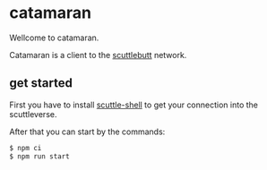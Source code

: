 # catamaran

Wellcome to catamaran.

Catamaran is a client to the [scuttlebutt](https://scuttlebutt.nz) network.

## get started

First you have to install [scuttle-shell](https://github.com/ssbc/scuttle-shell)
to get your connection into the scuttleverse.

After that you can start by the commands:

``` bash
$ npm ci
$ npm run start
```


